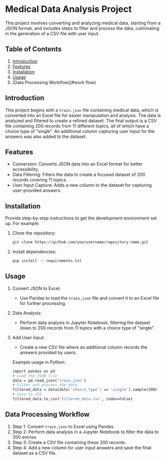# Medical Data Analysis Project

This project involves converting and analyzing medical data, starting from a JSON format, and includes steps to filter and process the data, culminating in the generation of a CSV file with user input.
## Table of Contents

1. [Introduction](#introduction)
2. [Features](#features)
3. [Installation](#installation)
4. [Usage](#usage)
5. [Data Processing Worklfow](#work flow)

## Introduction

This project begins with a `train.json` file containing medical data, which is converted into an Excel file for easier manipulation and analysis. The data is analyzed and filtered to create a refined dataset. The final output is a CSV file containing 200 records from 11 different topics, all of which have a choice type of "single". An additional column capturing user input for the answers was also added to the dataset.
## Features

- Conversion: Converts JSON data into an Excel format for better accessibility.
- Data Filtering: Filters the data to create a focused dataset of 200 records covering 11 topics.
- User Input Capture: Adds a new column to the dataset for capturing user-provided answers.
## Installation

Provide step-by-step instructions to get the development environment set up. For example:

1. Clone the repository:
   ```bash
   git clone https://github.com/yourusername/repository-name.git

2. Install dependencies:
    ```bash
   pip install -r requirements.txt
   
## Usage

1. Convert JSON to Excel:

   - Use Pandas to load the `train.json` file and convert it to an Excel file for further processing.
2. Data Analysis:

    - Perform data analysis in Jupyter Notebook, filtering the dataset down to 200 records from 11 topics with a choice type of "single".
3. Add User Input:

   - Create a new CSV file where an additional column records the answers provided by users.
   
    Example usage in Python:
    ```bash
    import pandas as pd
    # Load the JSON file
    data = pd.read_json('train.json')
    # Filter and process the data
    filtered_data = data[data['choice_type'] == 'single'].sample(200)
    # Save to CSV
    filtered_data.to_csv('filtered_data.csv', index=False)


## Data Processing Workflow
1. Step 1: Convert `train.json` to Excel using Pandas.
2. Step 2: Perform data analysis in a Jupyter Notebook to filter the data to 200 entries.
3. Step 3: Create a CSV file containing these 200 records.
4. Step 4: Add a new column for user input answers and save the final dataset as a CSV file.